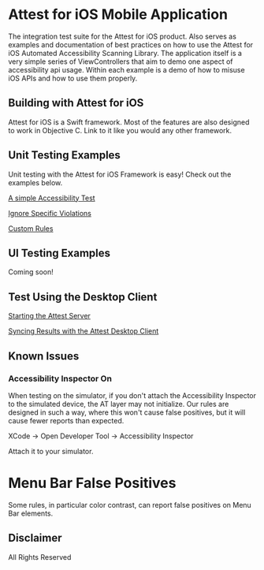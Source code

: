 # Attest for iOS Mobile Application
The integration test suite for the Attest for iOS product. Also serves as examples and documentation
of best practices on how to use the Attest for iOS Automated Accessibility Scanning Library. The application
itself is a very simple series of ViewControllers that aim to demo one aspect of accessibility api usage.
Within each example is a demo of how to misuse iOS APIs and how to use them properly.

## Building with Attest for iOS

Attest for iOS is a Swift framework. Most of the features are also designed to work in Objective C. Link to it like you would any other framework.

## Unit Testing Examples

Unit testing with the Attest for iOS Framework is easy! Check out the examples below.

[A simple Accessibility Test](https://github.com/dequelabs/AttestIOSApp/blob/master/AttestiOSAppTests/SimpleTest.swift)

[Ignore Specific Violations](https://github.com/dequelabs/AttestIOSApp/blob/master/AttestiOSAppTests/IgnoreViolations.swift)

[Custom Rules](https://github.com/dequelabs/AttestIOSApp/blob/master/AttestiOSAppTests/CustomRules.swift)

## UI Testing Examples

Coming soon!

## Test Using the Desktop Client
[Starting the Attest Server](https://github.com/dequelabs/AttestIOSApp/blob/master/AttestiOSApp/AppDelegate.swift)

[Syncing Results with the Attest Desktop Client](https://dequeuniversity.com/guide/attest-mobile/1.0/using/manual-testing/desktop/analyzing/)

## Known Issues

### Accessibility Inspector On
When testing on the simulator, if you don't attach the Accessibility Inspector to the simulated device, the AT layer may not initialize. Our rules are designed in such a way, where this won't cause false positives, but it will cause fewer reports than expected. 

XCode -> Open Developer Tool -> Accessibility Inspector

Attach it to your simulator.

# Menu Bar False Positives

Some rules, in particular color contrast, can report false positives on Menu Bar elements.

## Disclaimer
All Rights Reserved
